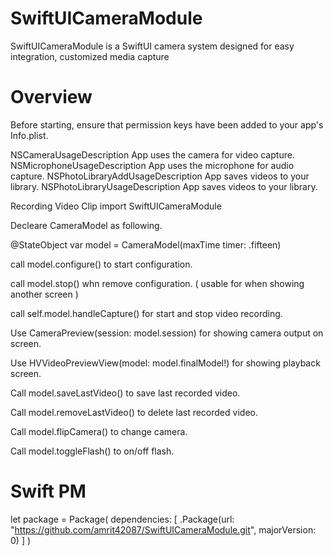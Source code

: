 SwiftUICameraModule
==

SwiftUICameraModule is a SwiftUI camera system designed for easy integration, customized media capture

Overview
==

Before starting, ensure that permission keys have been added to your app's Info.plist.

NSCameraUsageDescription App uses the camera for video capture.
NSMicrophoneUsageDescription App uses the microphone for audio capture. 
NSPhotoLibraryAddUsageDescription App saves videos to your library. 
NSPhotoLibraryUsageDescription App saves videos to your library.

Recording Video Clip
import SwiftUICameraModule

Decleare CameraModel as following.

@StateObject var model = CameraModel(maxTime timer: .fifteen)

call model.configure() to start configuration.

call model.stop() whn remove configuration. ( usable for when showing another screen )

call self.model.handleCapture() for start and stop video recording.

Use CameraPreview(session: model.session) for showing camera output on screen.

Use HVVideoPreviewView(model: model.finalModel!) for showing playback screen.

Call model.saveLastVideo() to save last recorded video.

Call model.removeLastVideo() to delete last recorded video.

Call model.flipCamera() to change camera.

Call model.toggleFlash() to on/off flash.

# Swift PM
let package = Package(
    dependencies: [
        .Package(url: "https://github.com/amrit42087/SwiftUICameraModule.git", majorVersion: 0)
    ]
)



